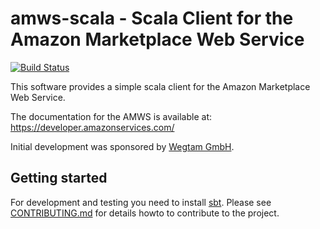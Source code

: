 # amws-scala - Scala Client for the Amazon Marketplace Web Service

[![Build Status](https://travis-ci.org/wegtam/amws-scala.svg?branch=master)](https://travis-ci.org/wegtam/amws-scala)

This software provides a simple scala client for the Amazon Marketplace 
Web Service.

The documentation for the AMWS is available at: https://developer.amazonservices.com/

Initial development was sponsored by [Wegtam GmbH](https://www.wegtam.com).

## Getting started

For development and testing you need to install [sbt](http://www.scala-sbt.org/).
Please see [CONTRIBUTING.md](CONTRIBUTING.md) for details howto to contribute
to the project.
